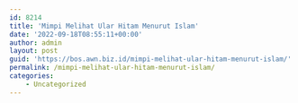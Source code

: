 ```yaml
---
id: 8214
title: 'Mimpi Melihat Ular Hitam Menurut Islam'
date: '2022-09-18T08:55:11+00:00'
author: admin
layout: post
guid: 'https://bos.awn.biz.id/mimpi-melihat-ular-hitam-menurut-islam/'
permalink: /mimpi-melihat-ular-hitam-menurut-islam/
categories:
    - Uncategorized
---
```


